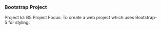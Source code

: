 ### Bootstrap Project
Project Id: B5
Project Focus: To create a web project which uses Bootstrap-5 for styling.
